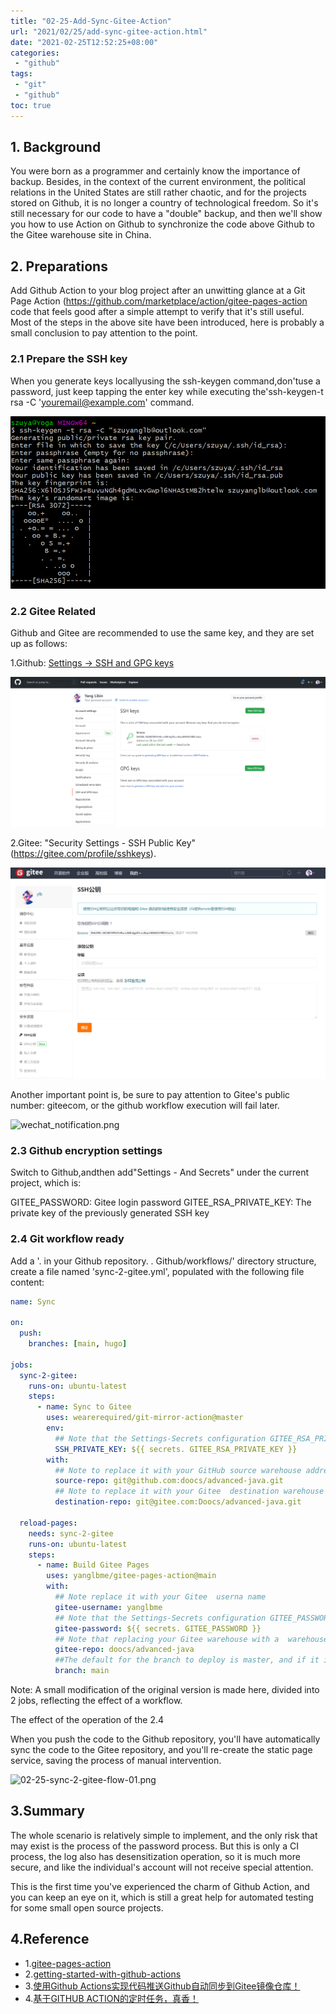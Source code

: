 ```yaml
---
title: "02-25-Add-Sync-Gitee-Action"
url: "2021/02/25/add-sync-gitee-action.html"
date: "2021-02-25T12:52:25+08:00"
categories:
 - "github"
tags:
 - "git"
 - "github"
toc: true
---
```


## 1. Background
You were born as a programmer and certainly know the importance of backup. Besides, in the context of the current environment, the political relations in the United States are still rather chaotic, and for the projects stored on Github, it is no longer a country of technological freedom. So it's still necessary for our code to have a "double" backup, and then we'll show you how to use Action on Github  to synchronize the code above Github  to the Gitee warehouse site in China. 

<!--more-->

## 2. Preparations

Add Github Action  to your blog project after an unwitting glance at a Git Page Action (https://github.com/marketplace/action/gitee-pages-action   code that feels good after a simple attempt to verify that it's still useful.  Most of the steps in the above site have been introduced, here is probably a small conclusion to pay attention to the point. 

### 2.1 Prepare the SSH key

When you generate keys locallyusing the ssh-keygen command,don'tuse a password, just keep tapping the enter key while executing the'ssh-keygen-t  rsa  -C 'youremail@example.com' command. 

![gen_ssh_key.png](https://github.com/yanglbme/gitee-pages-action/raw/main/images/gen_ssh_key.png)

### 2.2 Gitee Related

Github and  Gitee are recommended to use the same key, and they are set up as follows:

1.Github: [Settings -> SSH and GPG keys](https://github.com/settings/keys)

![add_ssh_key_github.png](https://github.com/yanglbme/gitee-pages-action/raw/main/images/add_ssh_key_github.png)

2.Gitee: "Security Settings - SSH Public Key" (https://gitee.com/profile/sshkeys).

![add_ssh_key_gitee.png](https://github.com/yanglbme/gitee-pages-action/raw/main/images/add_ssh_key_gitee.png)

Another important point is, be sure to pay attention to Gitee's public number:  giteecom, or the github workflow execution will fail later. 

![wechat_notification.png](https://github.com/yanglbme/gitee-pages-action/raw/main/images/wechat_notification.png)

### 2.3 Github encryption settings

Switch to Github,andthen add"Settings - And Secrets" under the current project, which is:

GITEE_PASSWORD: Gitee login password
GITEE_RSA_PRIVATE_KEY: The private key of the previously generated SSH key

### 2.4 Git workflow ready

Add a '. in your Github repository. . Github/workflows/' directory structure, create a file named 'sync-2-gitee.yml', populated with the following file content:

```yml
name: Sync

on:
  push:
    branches: [main, hugo]

jobs:
  sync-2-gitee:
    runs-on: ubuntu-latest
    steps:
      - name: Sync to Gitee
        uses: wearerequired/git-mirror-action@master
        env:
          ## Note that the Settings-Secrets configuration GITEE_RSA_PRIVATE_KEY
          SSH_PRIVATE_KEY: ${{ secrets. GITEE_RSA_PRIVATE_KEY }}
        with:
          ## Note to replace it with your GitHub source warehouse address
          source-repo: git@github.com:doocs/advanced-java.git
          ## Note to replace it with your Gitee  destination warehouse address
          destination-repo: git@gitee.com:Doocs/advanced-java.git

  reload-pages:
    needs: sync-2-gitee
    runs-on: ubuntu-latest
    steps:
      - name: Build Gitee Pages
        uses: yanglbme/gitee-pages-action@main
        with:
          ## Note replace it with your Gitee  userna name
          gitee-username: yanglbme
          ## Note that the Settings-Secrets configuration GITEE_PASSWORD
          gitee-password: ${{ secrets. GITEE_PASSWORD }}
          ## Note that replacing your Gitee warehouse with a  warehouse name is strictly case sensitive, please fill it in accurately or something will go wrong
          gitee-repo: doocs/advanced-java
          ##The default for the branch to deploy is master, and if it is another branch, it needs to be specified (the specified branch must exist)
          branch: main
```

Note: A small modification of the original version is made here, divided into 2 jobs, reflecting the effect of a workflow.

The effect of the operation of the 2.4

When you push the code to the Github  repository, you'll have automatically sync the code to the Gitee repository, and you'll re-create the static page service, saving the process of manual intervention. 

![02-25-sync-2-gitee-flow-01.png](http://siteimgs.lisenhui.cn/2021/02-25-sync-2-gitee-flow-01.png)


## 3.Summary

The whole scenario is relatively simple to implement, and the only risk that may exist is the process of the password process. But this is only a CI process, the log also has desensitization operation, so it is much more secure, and like the individual's account will not receive special attention. 

This is the first time you've experienced the charm of Github Action, and you can keep an eye on it, which is still a great help for automated testing for some small open source projects. 


## 4.Reference

- 1.[gitee-pages-action](https://github.com/yanglbme/gitee-pages-action)
- 2.[getting-started-with-github-actions](https://www.ruanyifeng.com/blog/2019/09/getting-started-with-github-actions.html)
- 3.[使用Github Actions实现代码推送Github自动同步到Gitee镜像仓库！](https://china-fanxin.gitee.io/vuepress-blog/pages/04f104/)
- 4.[基于GITHUB ACTION的定时任务，真香！](https://blog.csdn.net/qq_40748336/article/details/110749375)


